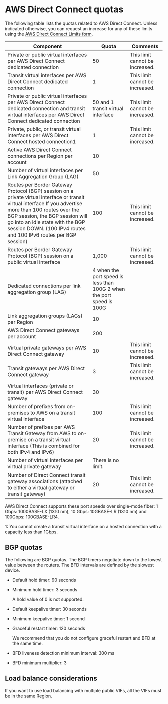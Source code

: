 # AWS Direct Connect quotas<a name="limits"></a>

The following table lists the quotas related to AWS Direct Connect\. Unless indicated otherwise, you can request an increase for any of these limits using the [AWS Direct Connect Limits form](https://console.aws.amazon.com/support/home#/case/create?issueType=service-limit-increase&limitType=service-code-direct-connect)\.


| Component | Quota | Comments | 
| --- | --- | --- | 
|  Private or public virtual interfaces per AWS Direct Connect dedicated connection  |  50  |  This limit cannot be increased\.  | 
| Transit virtual interfaces per AWS Direct Connect dedicated connection |  1  | This limit cannot be increased\. | 
| Private or public virtual interfaces per AWS Direct Connect dedicated connection and transit virtual interfaces per AWS Direct Connect dedicated connection | 50 and 1 transit virtual interface | This limit cannot be increased\. | 
| Private, public, or transit virtual interfaces per AWS Direct Connect hosted connection1 | 1 | This limit cannot be increased\. | 
|  Active AWS Direct Connect connections per Region per account  | 10 |  | 
| Number of virtual interfaces per Link Aggregation Group \(LAG\) | 50 |  | 
|  Routes per Border Gateway Protocol \(BGP\) session on a private virtual interface or transit virtual interface If you advertise more than 100 routes over the BGP session, the BGP session will go into an idle state with the BGP session DOWN\. (100 IPv4 routes and 100 IPv6 routes per BGP session) |  100  |  This limit cannot be increased\.  | 
|  Routes per Border Gateway Protocol \(BGP\) session on a public virtual interface  |  1,000  |  This limit cannot be increased\.  | 
|  Dedicated connections per link aggregation group \(LAG\)  | 4 when the port speed is less than 100G 2 when the port speed is 100G |  | 
|  Link aggregation groups \(LAGs\) per Region  |  10  |  | 
|  AWS Direct Connect gateways per account  |  200  |  | 
|  Virtual private gateways per AWS Direct Connect gateway  |  10  |  This limit cannot be increased\.  | 
| Transit gateways per AWS Direct Connect gateway | 3 | This limit cannot be increased\. | 
|  Virtual interfaces \(private or transit\) per AWS Direct Connect gateway  |  30  |  | 
| Number of prefixes from on\-premises to AWS on a transit virtual interface | 100 | This limit cannot be increased\. | 
| Number of prefixes per AWS Transit Gateway from AWS to on\-premise on a transit virtual interface (This is combined for both IPv4 and IPv6) | 20 | This limit cannot be increased\. | 
| Number of virtual interfaces per virtual private gateway | There is no limit\. |  | 
| Number of Direct Connect transit gateway associations \(attached to either a virtual gateway or transit gateway\) | 20 | This limit cannot be increased\. | 

AWS Direct Connect supports these port speeds over single\-mode fiber: 1 Gbps: 1000BASE\-LX \(1310 nm\), 10 Gbps: 10GBASE\-LR \(1310 nm\) and 100Gbps: 100GBASE\-LR4\.

1: You cannot create a transit virtual interface on a hosted connection with a capacity less than 1Gbps\.

## BGP quotas<a name="bgp-quotas"></a>

The following are BGP quotas\. The BGP timers negotiate down to the lowest value between the routers\. The BFD intervals are defined by the slowest device\.
+ Default hold timer: 90 seconds
+ Minimum hold timer: 3 seconds

  A hold value of 0 is not supported\.
+ Default keepalive timer: 30 seconds
+ Minimum keepalive timer: 1 second
+ Graceful restart timer: 120 seconds

  We recommend that you do not configure graceful restart and BFD at the same time\.
+ BFD liveness detection minimum interval: 300 ms
+ BFD minimum multiplier: 3

## Load balance considerations<a name="load-balance-considerations"></a>

If you want to use load balancing with multiple public VIFs, all the VIFs must be in the same Region\.
